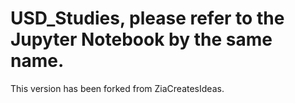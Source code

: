 # USD_Studies, please refer to the Jupyter Notebook by the same name.
This version has been forked from ZiaCreatesIdeas.
